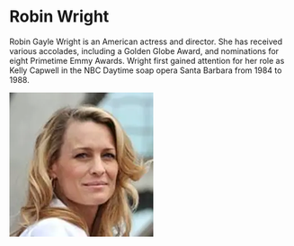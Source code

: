 # Robin Wright

Robin Gayle Wright is an American actress and director. She has received various accolades, including a Golden Globe Award, and nominations for eight Primetime Emmy Awards. Wright first gained attention for her role as Kelly Capwell in the NBC Daytime soap opera Santa Barbara from 1984 to 1988. 

![Image](../pictures/robin.webp)